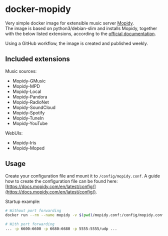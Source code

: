 # docker-mopidy
Very simple docker image for extensible music server [Mopidy](https://mopidy.com).  
The image is based on python3/debian-slim and installs Mopidy, together with the below listed extensions, according to the [official documentation](https://docs.mopidy.com/en/release-2.2/installation/debian).  
  
Using a GitHub workflow, the image is created and published weekly.


## Included extensions
Music sources:
- Mopidy-GMusic
- Mopidy-MPD
- Mopidy-Local
- Mopidy-Pandora
- Mopidy-RadioNet
- Mopidy-SoundCloud
- Mopidy-Spotify
- Mopidy-TuneIn
- Mopidy-YouTube

WebUIs:
- Mopidy-Iris
- Mopidy-Moped

## Usage
Create your configuration file and mount it to `/config/mopidy.conf`.
A guide how to create the configuration file can be found here: [https://docs.mopidy.com/en/latest/config/](https://docs.mopidy.com/en/latest/config/).
  
Startup example:
```bash
# Without port forwarding
docker run --rm --name mopidy -v $(pwd)/mopidy.conf:/config/mopidy.conf:ro ghcr.io/firefrei/mopidy

# With port forwarding
... -p 6600:6600 -p 6680:6680 -p 5555:5555/udp ... 
```
